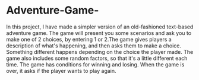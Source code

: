 # Adventure-Game-
In this project, I have made a simpler version of an old-fashioned text-based adventure game. The game will present you some scenarios and ask you to make one of 2 choices, by entering 1 or 2.The game gives players a description of what's happening, and then asks them to make a choice. Something different happens depending on the choice the player made. The game also includes some random factors, so that it's a little different each time. The game has conditions for winning and losing. When the game is over, it asks if the player wants to play again.
